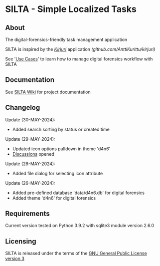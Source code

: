 # SILTA - Simple Localized Tasks

## About
The digital-forensics-friendly task management application

SILTA is inspired by the [*Kirjuri*](https://github.com/AnttiKurittu/kirjuri) application *(github.com/AnttiKurittu/kirjuri)*

See '[Use Cases](https://github.com/muonato/silta/wiki/3-%E2%80%90-Use-cases#digital-forensics)' to learn how to manage digital forensics workflow with SILTA

## Documentation
See [SILTA Wiki](https://github.com/muonato/silta/wiki/) for project documentation

## Changelog
Update (30-MAY-2024):
- Added search sorting by status or created time

Update (29-MAY-2024):
  - Updated icon options pulldown in theme 'd4n6'
  - [Discussions](https://github.com/muonato/silta/discussions) opened

Update (28-MAY-2024):
  - Added file dialog for selecting icon attribute

Update (26-MAY-2024):
  - Added pre-defined database 'data/d4n6.db' for digital forensics
  - Added theme 'd4n6' for digital forensics

## Requirements
Current version tested on Python 3.9.2 with sqlite3 module version 2.6.0

## Licensing
SILTA is released under the terms of the [GNU General Public License version 3](https://www.gnu.org/licenses/gpl-3.0.en.html)
